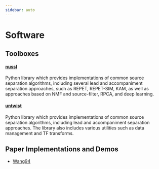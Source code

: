 ```yaml
---
sidebar: auto
---
```


# Software

## Toolboxes

#### [nussl](https://github.com/interactiveaudiolab/nussl)

Python library which provides implementations of common source separation algorithms, including several lead and accompaniment separation approaches, such as REPET, REPET-SIM, KAM, as well as approaches based on NMF and source-filter, RPCA, and deep learning.

#### [untwist](github.com/IoSR-Surrey/untwist)
Python library which provides implementations of common source separation algorithms, including lead and accompaniment separation approaches. The library also includes various utilities such as data management and TF transforms.

## Paper Implementations and Demos

* [Wang94](ftp://ccrma-ftp.stanford.edu/pub/Publications/Theses/AveryWangThesis/sound_demos)
